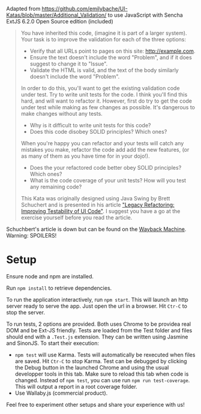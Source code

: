 Adapted from https://github.com/emilybache/UI-Katas/blob/master/Additional_Validation/ to use JavaScript with Sencha ExtJS 6.2.0 Open Source edition (included)

<blockquote>
You have inherited this code, (imagine it is part of a larger system). Your task is to improve the validation for each of the three options:

- Verify that all URLs point to pages on this site: http://example.com.
- Ensure the text doesn't include the word "Problem", and if it does suggest to change it to "Issue".
- Validate the HTML is valid, and the text of the body similarly doesn't include the word "Problem".

In order to do this, you'll want to get the existing validation code under test. Try to write unit tests for the code. I think you'll find this hard, and will want to refactor it. However, first do try to get the code under test while making as few changes as possible. It's dangerous to make changes without any tests.

- Why is it difficult to write unit tests for this code? 
- Does this code disobey SOLID principles? Which ones?

When you're happy you can refactor and your tests will catch any mistakes you make, refactor the code add add the new features, (or as many of them as you have time for in your dojo!).

- Does the your refactored code better obey SOLID principles? Which ones?
- What is the code coverage of your unit tests? How will you test any remaining code?

This Kata was originally designed using Java Swing by Brett Schuchert and is presented in his article ["Legacy Refactoring: Improving Testability of UI Code"](http://schuchert.wikispaces.com/tdd.Refactoring.UiExample). I suggest you have a go at the exercise yourself before you read the article.
</blockquote>

Schuchbert's article is down but can be found on the [Wayback Machine](https://web.archive.org/web/20130308050142/http://schuchert.wikispaces.com/tdd.Refactoring.UiExample). Warning: SPOILERS!

# Setup
Ensure node and npm are installed.

Run ```npm install``` to retrieve dependencies.

To run the application interactively, run ```npm start```. This will launch an http server ready to serve the app. Just open the url in a browser. Hit ```Ctr-C``` to stop the server.

To run tests, 2 options are provided. Both uses Chrome to be providea real DOM and be Ext-JS friendly. Tests are loaded from the Test folder and files should end with a ```.Test.js``` extension. They can be written using Jasmine and SinonJS.
To start their execution:
- ```npm test``` will use Karma. Tests will automatically be rexecuted when files are saved. Hit ```Ctr-C``` to stop Karma. Test can be debugged by clicking the Debug button in the launched Chrome and using the usual developper tools in this tab. Make sure to reload this tab when code is changed. Instead of ```npm test```, you can use run ```npm run test-coverage```. This will output a report in a root coverage folder.
- Use Wallaby.js (commercial product).

Feel free to experiment other setups and share your experience with us!

